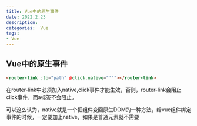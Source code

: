 ```yaml
---
title: Vue中的原生事件
date: 2022.2.23
description: 
categories:  Vue
tags:
- Vue
---
```

 
<link href="themes/prism.css" rel="stylesheet" />

## Vue中的原生事件
```html
<router-link :to="path" @click.native="''"></router-link>
```
在router-link中必须加入native,click事件才能生效，否则，router-link会阻止click事件，而a标签不会阻止。

可以这么认为，native就是一个把组件变回原生DOM的一种方法，给vue组件绑定事件的时候，一定要加上native，如果是普通元素就不需要